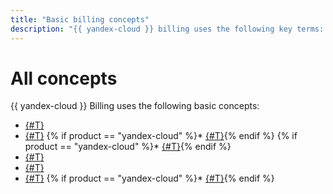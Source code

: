 ```yaml
---
title: "Basic billing concepts"
description: "{{ yandex-cloud }} billing uses the following key terms: a grant, a contract, a billing threshold, an account, a billing account, a promo code, and a committed volume of services (CVoS)"
---
```


# All concepts

{{ yandex-cloud }} Billing uses the following basic concepts:
* [{#T}](bonus-account.md)
* [{#T}](contract.md)
{% if product == "yandex-cloud" %}* [{#T}](billing-threshold.md){% endif %}
{% if product == "yandex-cloud" %}* [{#T}](personal-account.md){% endif %}
* [{#T}](billing-account.md)
* [{#T}](promo-code.md)
* [{#T}](trial-period.md)
{% if product == "yandex-cloud" %}* [{#T}](cvos.md){% endif %}